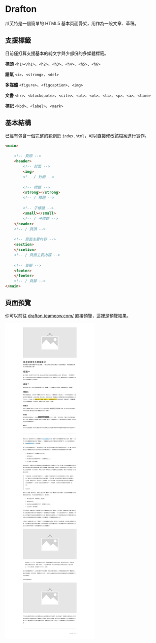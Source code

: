 # Drafton
爪芙特是一個簡單的 HTML5 基本頁面骨架，用作為一般文章、草稿。

## 支援標籤

目前僅打算支援基本的純文字與少部份的多媒體標籤。

**標頭**
`<h1></h1>`、`<h2>`、`<h3>`、`<h4>`、`<h5>`、`<h6>`

**語氣**
`<i>`、`<strong>`、`<del>`

**多媒體**
`<figure>`、`<figcaption>`、`<img>`

**文書**
`<hr>`、`<blockquote>`、`<cite>`、`<ul>`、`<ol>`、`<li>`、`<p>`、`<a>`、`<time>`

**標記**
`<kbd>`、`<label>`、`<mark>`

## 基本結構

已經有包含一個完整的範例於 `index.html`，可以直接修改該檔案進行實作。

```html
<main>

    <!-- 頁頭 -->
    <header>
        <!-- 封面 -->
        <img>
        <!-- / 封面 -->

        <!-- 標題 -->
        <strong></strong>
        <!-- / 標題 -->

        <!-- 子標題 -->
        <small></small>
        <!-- / 子標題 -->
    </header>
    <!-- / 頁頭 -->

    <!-- 頁面主要內容 -->
    <section>
    </scetion>
    <!-- / 頁面主要內容 -->

    <!-- 頁腳 -->
    <footer>
    </footer>
    <!-- / 頁腳 -->
</main>
```

## 頁面預覽

你可以前往 [drafton.teameow.com/](https://drafton.teameow.com/) 直接預覽，這裡是預覽結果。

![](images/screenshot.png)